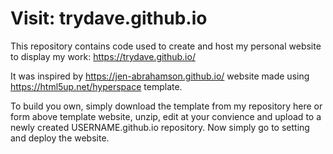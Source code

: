 # Visit: trydave.github.io

This repository contains code used to create and host my personal website to display my work: https://trydave.github.io/

It was inspired by https://jen-abrahamson.github.io/ website made using https://html5up.net/hyperspace template.

To build you own, simply download the template from my repository here or form above template website, unzip, edit at your convience and upload to a newly created USERNAME.github.io repository. Now simply go to setting and deploy the website.
